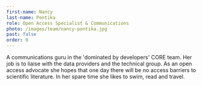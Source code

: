```yaml
---
first-name: Nancy
last-name: Pontika
role: Open Access Specialist & Communications
photo: /images/team/nancy-pontika.jpg
past: false
order: 0
---
```

A communications guru in the 'dominated by developers' CORE team. Her job is
to liaise with the data providers and the technical group. As an open access
advocate she hopes that one day there will be no access barriers to
scientific literature. In her spare time she likes to swim, read and travel.
